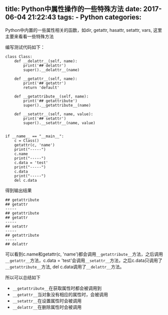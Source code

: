 title: Python中属性操作的一些特殊方法
date: 2017-06-04 21:22:43
tags:
    - Python
categories:
---
Python中内置的一些属性相关的函数，如dir, getattr, hasattr, setattr, vars, 这里主要来看看一些特殊方法

编写测试代码如下：

```
class Class:
    def __delattr__(self, name):
        print('## delattr')
        super().__delattr__(name)

    def __getattr__(self, name):
        print('## getattr')
        return 'default'

    def __getattribute__(self, name):
        print('## getattribute')
        super().__getattribute__(name)

    def __setattr__(self, name, value):
        print('## setattr')
        super().__setattr__(name, value)


if __name__ == "__main__":
    c = Class()
    getattr(c, 'name')
    print("-----")
    c.name
    print("-----")
    c.data = 'test'
    print("-----")
    c.data
    print("-----")
    del c.data
```

得到输出结果

```
## getattribute
## getattr
-----
## getattribute
## getattr
-----
## setattr
-----
## getattribute
-----
## delattr
```

可以看到c.name和getattr(c, 'name')都会调用`__getattribute__`方法，之后调用`__getattr__`方法，c.data = 'test'会调用`__setattr__`方法，之后c.data只调用了`__getattribute__`方法, del c.data调用了`__delattr__`方法。

所以可以总结如下
* `__getattribute__`在获取属性时都会被调用到
* `__getattr__`当对象没有相应的属性时，会被调用
* `__setattr__`在设置属性时会被调用
* `__delattr__`在删除属性时会被调用
